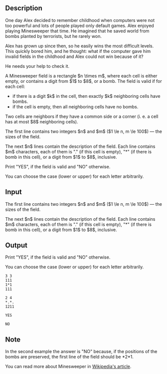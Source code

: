 ## Description

<div><p>One day Alex decided to remember childhood when computers were not too powerful and lots of people played only default games. Alex enjoyed playing Minesweeper that time. He imagined that he saved world from bombs planted by terrorists, but he rarely won.</p><p>Alex has grown up since then, so he easily wins the most difficult levels. This quickly bored him, and he thought: what if the computer gave him invalid fields in the childhood and Alex could not win because of it?</p><p>He needs your help to check it.</p><p>A Minesweeper field is a rectangle $n \times m$, where each cell is either empty, or contains a digit from $1$ to $8$, or a bomb. The field is valid if for each cell: </p><ul> <li> if there is a digit $k$ in the cell, then exactly $k$ neighboring cells have bombs. </li><li> if the cell is empty, then all neighboring cells have no bombs. </li></ul><p>Two cells are neighbors if they have a common side or a corner (i.&nbsp;e. a cell has at most $8$ neighboring cells).</p></div><div class="input-specification"><p>The first line contains two integers $n$ and $m$ ($1 \le n, m \le 100$) — the sizes of the field.</p><p>The next $n$ lines contain the description of the field. Each line contains $m$ characters, each of them is "<span class="tex-font-style-tt">.</span>" (if this cell is empty), "<span class="tex-font-style-tt">*</span>" (if there is bomb in this cell), or a digit from $1$ to $8$, inclusive.</p></div><div class="output-specification"><p>Print "<span class="tex-font-style-tt">YES</span>", if the field is valid and "<span class="tex-font-style-tt">NO</span>" otherwise.</p><p>You can choose the case (lower or upper) for each letter arbitrarily.</p></div>

## Input

<p>The first line contains two integers $n$ and $m$ ($1 \le n, m \le 100$) — the sizes of the field.</p><p>The next $n$ lines contain the description of the field. Each line contains $m$ characters, each of them is "<span class="tex-font-style-tt">.</span>" (if this cell is empty), "<span class="tex-font-style-tt">*</span>" (if there is bomb in this cell), or a digit from $1$ to $8$, inclusive.</p>

## Output

<p>Print "<span class="tex-font-style-tt">YES</span>", if the field is valid and "<span class="tex-font-style-tt">NO</span>" otherwise.</p><p>You can choose the case (lower or upper) for each letter arbitrarily.</p>





```input1
3 3
111
1*1
111

```




```input2
2 4
*.*.
1211

```




```output1
YES
```




```output2
NO
```



## Note

<p>In the second example the answer is "<span class="tex-font-style-tt">NO</span>" because, if the positions of the bombs are preserved, the first line of the field should be <span class="tex-font-style-tt">*2*1</span>.</p><p>You can read more about Minesweeper in <a href="https://en.wikipedia.org/wiki/Minesweeper_(video_game)">Wikipedia's article</a>.</p>
